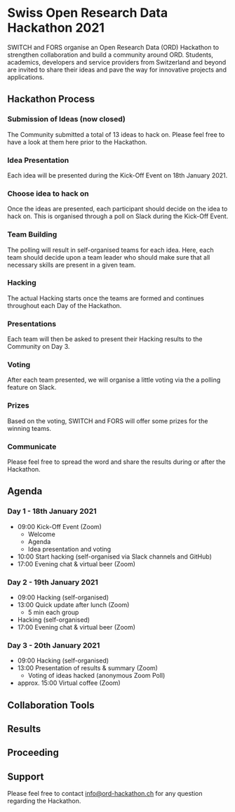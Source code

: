 # Swiss Open Research Data Hackathon 2021
SWITCH and FORS organise an Open Research Data (ORD) Hackathon to strengthen collaboration and build a community around ORD.
Students, academics, developers and service providers from Switzerland and beyond are invited to share their ideas and pave the way for innovative projects and applications.

## Hackathon Process
### Submission of Ideas (now closed)
The Community submitted a total of 13 ideas to hack on. 
Please feel free to have a look at them here prior to the Hackathon.

### Idea Presentation
Each idea will be presented during the Kick-Off Event on 18th January 2021.

### Choose idea to hack on 
Once the ideas are presented, each participant should decide on the idea to hack on. This is organised through a poll on Slack during the Kick-Off Event.

### Team Building
The polling will result in self-organised teams for each idea. Here, each team should decide upon a team leader who should make sure that all necessary skills are present in a given team. 

### Hacking
The actual Hacking starts once the teams are formed and continues throughout each Day of the Hackathon.

### Presentations
Each team will then be asked to present their Hacking results to the Community on Day 3. 

### Voting
After each team presented, we will organise a little voting via the a polling feature on Slack.

### Prizes
Based on the voting, SWITCH and FORS will offer some prizes for the winning teams.

### Communicate
Please feel free to spread the word and share the results during or after the Hackathon. 

## Agenda
### Day 1 - 18th January 2021
* 09:00 Kick-Off Event (Zoom)
  * Welcome
  * Agenda
  * Idea presentation and voting
* 10:00 Start hacking (self-organised via Slack channels and GitHub)
* 17:00 Evening chat & virtual beer (Zoom)
### Day 2 - 19th January 2021
* 09:00 Hacking (self-organised)
* 13:00 Quick update after lunch (Zoom)
  * 5 min each group
* Hacking (self-organised)
* 17:00 Evening chat & virtual beer (Zoom)
### Day 3 - 20th January 2021
* 09:00 Hacking (self-organised)
* 13:00 Presentation of results & summary (Zoom)
  * Voting of ideas hacked (anonymous Zoom Poll)
* approx. 15:00 Virtual coffee (Zoom)

## Collaboration Tools

## Results

## Proceeding

## Support
Please feel free to contact info@ord-hackathon.ch for any question regarding the Hackathon. 

